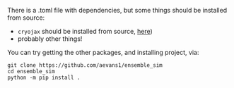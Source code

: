 There is a .toml file with dependencies, but some things should be installed from source:
- `cryojax` should be installed from source, [here](https://github.com/mjo22/cryojax))
- probably other things! 

You can try getting the other packages, and installing project, via:

```
git clone https://github.com/aevans1/ensemble_sim
cd ensemble_sim
python -m pip install .
```


